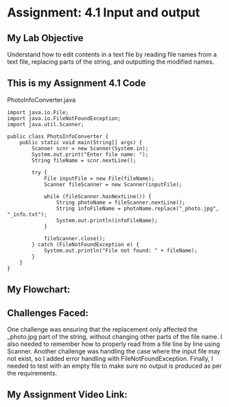 # Assignment: 4.1 Input and output
## My Lab Objective

Understand how to edit contents in a text file by reading file names from a text file, replacing parts of the string, and outputting the modified names.

## This is my Assignment 4.1 Code

PhotoInfoConverter.java
```
import java.io.File;
import java.io.FileNotFoundException;
import java.util.Scanner;

public class PhotoInfoConverter {
    public static void main(String[] args) {
        Scanner scnr = new Scanner(System.in);
        System.out.print("Enter file name: ");
        String fileName = scnr.nextLine();

        try {
            File inputFile = new File(fileName);
            Scanner fileScanner = new Scanner(inputFile);

            while (fileScanner.hasNextLine()) {
                String photoName = fileScanner.nextLine();
                String infoFileName = photoName.replace("_photo.jpg", "_info.txt");
                System.out.println(infoFileName);
            }

            fileScanner.close();
        } catch (FileNotFoundException e) {
            System.out.println("File not found: " + fileName);
        }
    }
}
```
## My Flowchart:

## Challenges Faced:

One challenge was ensuring that the replacement only affected the _photo.jpg part of the string, without changing other parts of the file name. I also needed to remember how to properly read from a file line by line using Scanner. Another challenge was handling the case where the input file may not exist, so I added error handling with FileNotFoundException. Finally, I needed to test with an empty file to make sure no output is produced as per the requirements.

## My Assignment Video Link:

